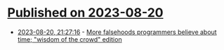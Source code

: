 # [Published on 2023-08-20](index.md)

* [2023-08-20, 21:27:16](https://lobste.rs/s/wc3hfh/more_falsehoods_programmers_believe) - [More falsehoods programmers believe about time; \"wisdom of the crowd\" edition](https://infiniteundo.com/post/25509354022/more-falsehoods-programmers-believe-about-time)
